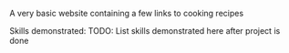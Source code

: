 A very basic website containing a few links to cooking recipes

Skills demonstrated:
TODO:  List skills demonstrated here after project is done
